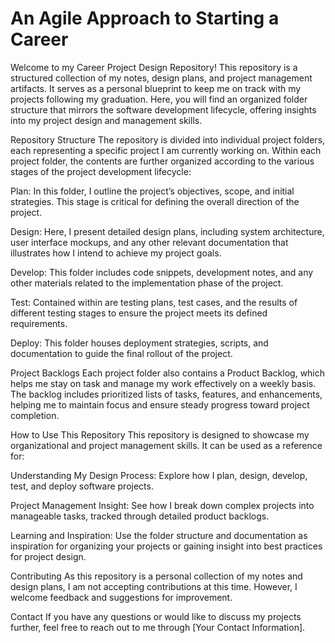 # An Agile Approach to Starting a Career

Welcome to my Career Project Design Repository! This repository is a structured collection of my notes, design plans, and project management artifacts. It serves as a personal blueprint to keep me on track with my projects following my graduation. Here, you will find an organized folder structure that mirrors the software development lifecycle, offering insights into my project design and management skills.

Repository Structure
The repository is divided into individual project folders, each representing a specific project I am currently working on. Within each project folder, the contents are further organized according to the various stages of the project development lifecycle:

Plan: In this folder, I outline the project’s objectives, scope, and initial strategies. This stage is critical for defining the overall direction of the project.

Design: Here, I present detailed design plans, including system architecture, user interface mockups, and any other relevant documentation that illustrates how I intend to achieve my project goals.

Develop: This folder includes code snippets, development notes, and any other materials related to the implementation phase of the project.

Test: Contained within are testing plans, test cases, and the results of different testing stages to ensure the project meets its defined requirements.

Deploy: This folder houses deployment strategies, scripts, and documentation to guide the final rollout of the project.

Project Backlogs
Each project folder also contains a Product Backlog, which helps me stay on task and manage my work effectively on a weekly basis. The backlog includes prioritized lists of tasks, features, and enhancements, helping me to maintain focus and ensure steady progress toward project completion.

How to Use This Repository
This repository is designed to showcase my organizational and project management skills. It can be used as a reference for:

Understanding My Design Process: Explore how I plan, design, develop, test, and deploy software projects.

Project Management Insight: See how I break down complex projects into manageable tasks, tracked through detailed product backlogs.

Learning and Inspiration: Use the folder structure and documentation as inspiration for organizing your projects or gaining insight into best practices for project design.

Contributing
As this repository is a personal collection of my notes and design plans, I am not accepting contributions at this time. However, I welcome feedback and suggestions for improvement.

Contact
If you have any questions or would like to discuss my projects further, feel free to reach out to me through [Your Contact Information].
